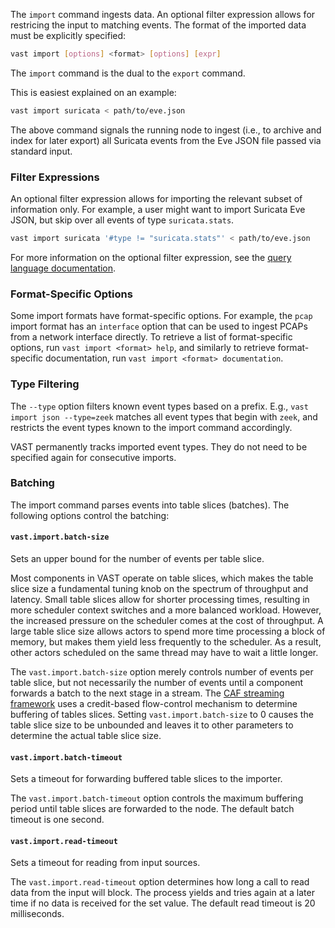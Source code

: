 The `import` command ingests data. An optional filter expression allows for
restricing the input to matching events. The format of the imported data must
be explicitly specified:

```bash
vast import [options] <format> [options] [expr]
```

The `import` command is the dual to the `export` command.

This is easiest explained on an example:

```bash
vast import suricata < path/to/eve.json
```

The above command signals the running node to ingest (i.e., to archive and index
for later export) all Suricata events from the Eve JSON file passed via standard
input.

### Filter Expressions

An optional filter expression allows for importing the relevant subset of
information only. For example, a user might want to import Suricata Eve JSON,
but skip over all events of type `suricata.stats`.

```bash
vast import suricata '#type != "suricata.stats"' < path/to/eve.json
```

For more information on the optional filter expression, see the [query language
documentation](https://docs.tenzir.com/vast/query-language/overview).

### Format-Specific Options

Some import formats have format-specific options. For example, the `pcap` import
format has an `interface` option that can be used to ingest PCAPs from a network
interface directly. To retrieve a list of format-specific options, run `vast
import <format> help`, and similarly to retrieve format-specific documentation,
run `vast import <format> documentation`.

### Type Filtering

The `--type` option filters known event types based on a prefix.  E.g., `vast
import json --type=zeek` matches all event types that begin with `zeek`, and
restricts the event types known to the import command accordingly.

VAST permanently tracks imported event types. They do not need to be specified
again for consecutive imports.

### Batching

The import command parses events into table slices (batches). The following
options control the batching:

#### `vast.import.batch-size`

Sets an upper bound for the number of events per table slice.

Most components in VAST operate on table slices, which makes the table slice
size a fundamental tuning knob on the spectrum of throughput and latency.  Small
table slices allow for shorter processing times, resulting in more scheduler
context switches and a more balanced workload. However, the increased pressure
on the scheduler comes at the cost of throughput. A large table slice size
allows actors to spend more time processing a block of memory, but makes them
yield less frequently to the scheduler. As a result, other actors scheduled on
the same thread may have to wait a little longer.

The `vast.import.batch-size` option merely controls number of events per table
slice, but not necessarily the number of events until a component forwards a
batch to the next stage in a stream. The [CAF streaming
framework](https://actor-framework.readthedocs.io/en/latest/Streaming.html) uses
a credit-based flow-control mechanism to determine buffering of tables slices.
Setting `vast.import.batch-size` to 0 causes the table slice size to be
unbounded and leaves it to other parameters to determine the actual table slice
size.

#### `vast.import.batch-timeout`

Sets a timeout for forwarding buffered table slices to the importer.

The `vast.import.batch-timeout` option controls the maximum buffering period
until table slices are forwarded to the node. The default batch timeout is one
second.

#### `vast.import.read-timeout`

Sets a timeout for reading from input sources.

The `vast.import.read-timeout` option determines how long a call to read data
from the input will block. The process yields and tries again at a later time if
no data is received for the set value. The default read timeout is 20
milliseconds.
